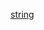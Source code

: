[string](https://raw.githubusercontent.com/Heethashreesathish/Java-Programs/main/3a_string_handling/string.png)


